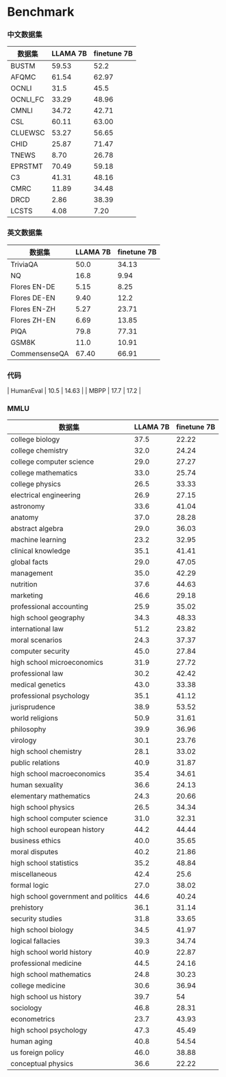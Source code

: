 # Benchmark



### 中文数据集

| 数据集   | LLAMA 7B | finetune 7B |
| -------- | -------- | ----------- |
| BUSTM    | 59.53    | 52.2        |
| AFQMC    | 61.54    | 62.97       |
| OCNLI    | 31.5     | 45.5        | *
| OCNLI_FC | 33.29    | 48.96       |
| CMNLI    | 34.72    | 42.71       |
| CSL      | 60.11    | 63.00       |
| CLUEWSC  | 53.27    | 56.65       |
| CHID     | 25.87    | 71.47       | *
| TNEWS    | 8.70     | 26.78       | *
| EPRSTMT  | 70.49    | 59.18       |
| C3       | 41.31    | 48.16       |
| CMRC     | 11.89    | 34.48       | *
| DRCD     | 2.86     | 38.39       |
| LCSTS    | 4.08     | 7.20        |



### 英文数据集

| 数据集        | LLAMA 7B | finetune 7B |
| ------------- | -------- | ----------- |
| TriviaQA      | 50.0     | 34.13       |
| NQ            | 16.8     | 9.94        |
| Flores EN-DE  | 5.15     | 8.25        |
| Flores DE-EN  | 9.40     | 12.2        |
| Flores EN-ZH  | 5.27     | 23.71       |
| Flores ZH-EN  | 6.69     | 13.85       |
| PIQA          | 79.8     | 77.31       | *
| GSM8K         | 11.0     | 10.91       |
| CommensenseQA | 67.40    | 66.91       |



### 代码

| HumanEval     | 10.5     | 14.63       |
| MBPP          | 17.7     | 17.2        |



### MMLU

| 数据集                              | LLAMA 7B | finetune 7B |
| ----------------------------------- | -------- | ----------- |
| college biology                     | 37.5     | 22.22       |
| college chemistry                   | 32.0     | 24.24       |
| college computer science            | 29.0     | 27.27       |
| college mathematics                 | 33.0     | 25.74       |
| college physics                     | 26.5     | 33.33       |
| electrical engineering              | 26.9     | 27.15       |
| astronomy                           | 33.6     | 41.04       |
| anatomy                             | 37.0     | 28.28       |
| abstract algebra                    | 29.0     | 36.03       |
| machine learning                    | 23.2     | 32.95       |
| clinical knowledge                  | 35.1     | 41.41       |
| global facts                        | 29.0     | 47.05       |
| management                          | 35.0     | 42.29       |
| nutrition                           | 37.6     | 44.63       |
| marketing                           | 46.6     | 29.18       |
| professional accounting             | 25.9     | 35.02       |
| high school geography               | 34.3     | 48.33       |
| international law                   | 51.2     | 23.82       |
| moral scenarios                     | 24.3     | 37.37       |
| computer security                   | 45.0     | 27.84       |
| high school microeconomics          | 31.9     | 27.72       |
| professional law                    | 30.2     | 42.42       |
| medical genetics                    | 43.0     | 33.38       |
| professional psychology             | 35.1     | 41.12       |
| jurisprudence                       | 38.9     | 53.52       |
| world religions                     | 50.9     | 31.61       |
| philosophy                          | 39.9     | 36.96       |
| virology                            | 30.1     | 23.76       |
| high school chemistry               | 28.1     | 33.02       |
| public relations                    | 40.9     | 31.87       |
| high school macroeconomics          | 35.4     | 34.61       |
| human sexuality                     | 36.6     | 24.13       |
| elementary mathematics              | 24.3     | 20.66       |
| high school physics                 | 26.5     | 34.34       |
| high school computer science        | 31.0     | 32.31       |
| high school european history        | 44.2     | 44.44       |
| business ethics                     | 40.0     | 35.65       |
| moral disputes                      | 40.2     | 21.86       |
| high school statistics              | 35.2     | 48.84       |
| miscellaneous                       | 42.4     | 25.6        |
| formal logic                        | 27.0     | 38.02       |
| high school government and politics | 44.6     | 40.24       |
| prehistory                          | 36.1     | 31.14       |
| security studies                    | 31.8     | 33.65       |
| high school biology                 | 34.5     | 41.97       |
| logical fallacies                   | 39.3     | 34.74       |
| high school world history           | 40.9     | 22.87       |
| professional medicine               | 44.5     | 24.16       |
| high school mathematics             | 24.8     | 30.23       |
| college medicine                    | 30.6     | 36.94       |
| high school us history              | 39.7     | 54          |
| sociology                           | 46.8     | 28.31       |
| econometrics                        | 23.7     | 43.93       |
| high school psychology              | 47.3     | 45.49       |
| human aging                         | 40.8     | 54.54       |
| us foreign policy                   | 46.0     | 38.88       |
| conceptual physics                  | 36.6     | 22.22       |

